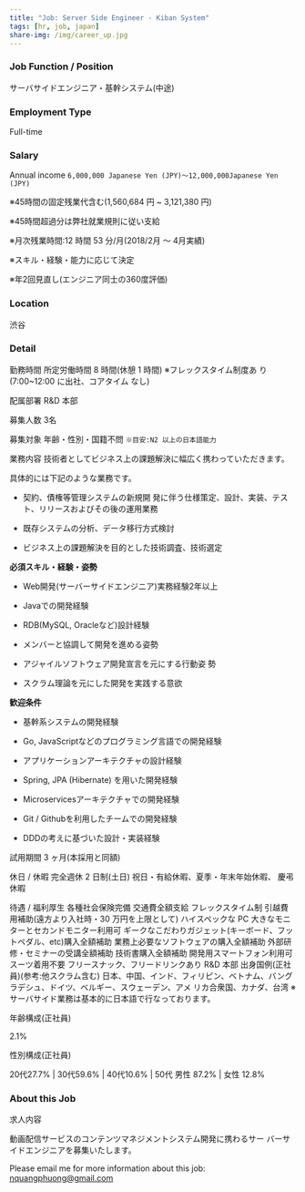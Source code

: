 ```yaml
---
title: "Job: Server Side Engineer - Kiban System"
tags: [hr, job, japan]
share-img: /img/career_up.jpg
---
```


### Job Function / Position

サーバサイドエンジニア・基幹システム(中途)

### Employment Type

Full-time

### Salary

Annual income `6,000,000 Japanese Yen (JPY)〜12,000,000Japanese Yen (JPY)`

※45時間の固定残業代含む(1,560,684 円 ~ 3,121,380 円)

※45時間超過分は弊社就業規則に従い支給

※月次残業時間:12 時間 53 分/月(2018/2月 〜 4月実績)

※スキル・経験・能力に応じて決定

※年2回見直し(エンジニア同士の360度評価)

### Location

渋谷

### Detail

勤務時間    所定労働時間 8 時間(休憩 1 時間) ※フレックスタイム制度あ り(7:00~12:00 に出社、コアタイム なし)

配属部署    R&D 本部

募集人数    3名

募集対象    年齢・性別・国籍不問 `※目安:N2 以上の日本語能力`

業務内容    技術者としてビジネス上の課題解決に幅広く携わっていただきます。

具体的には下記のような業務です。

- 契約、債権等管理システムの新規開 発に伴う仕様策定、設計、実装、テスト、リリースおよびその後の運用業務

- 既存システムの分析、データ移行方式検討

- ビジネス上の課題解決を目的とした技術調査、技術選定

**必須スキル・経験・姿勢**

- Web開発(サーバーサイドエンジニア)実務経験2年以上

- Javaでの開発経験

- RDB(MySQL, Oracleなど)設計経験

- メンバーと協調して開発を進める姿勢

- アジャイルソフトウェア開発宣言を元にする行動姿 勢

- スクラム理論を元にした開発を実践する意欲

**歓迎条件**

- 基幹系システムの開発経験

- Go, JavaScriptなどのプログラミング言語での開発経験

- アプリケーションアーキテクチャの設計経験

- Spring, JPA (Hibernate) を用いた開発経験

- Microservicesアーキテクチャでの開発経験

- Git / Githubを利用したチームでの開発経験

- DDDの考えに基づいた設計・実装経験

試用期間 3 ヶ月(本採用と同額)

休日 / 休暇 完全週休 2 日制(土日) 祝日・有給休暇、夏季・年末年始休暇、 慶弔休暇

待遇 / 福利厚生 各種社会保険完備 交通費全額支給 フレックスタイム制 引越費 用補助(遠方より入社時・30 万円を上限として) ハイスペックな PC 大きなモニ ターとセカンドモニター利用可 ギークなこだわりガジェット(キーボード、フットペダル、etc)購入全額補助 業務上必要なソフトウェアの購入全額補助 外部研 修・セミナーの受講全額補助 技術書購入全額補助 開発用スマートフォン利用可スーツ着用不要 フリースナック、フリードリンクあり
R&D 本部 出身国例(正社員)(参考:他スクラム含む) 日本、中国、インド、フィリピン、ベトナム、バングラデシュ、ドイツ、ベルギー、スウェーデン、アメ リカ合衆国、カナダ、台湾 ※サーバサイド業務は基本的に日本語で行なっております。

年齢構成(正社員)

2.1%

性別構成(正社員)

20代27.7% | 30代59.6% | 40代10.6% | 50代 男性 87.2% | 女性 12.8%

### About this Job

求人内容

動画配信サービスのコンテンツマネジメントシステム開発に携わるサー バーサイドエンジニアを募集いたします。

Please email me for more information about this job: nquangphuong@gmail.com

<script async src="//pagead2.googlesyndication.com/pagead/js/adsbygoogle.js"></script>
<ins class="adsbygoogle"
     style="display:block; text-align:center;"
     data-ad-layout="in-article"
     data-ad-format="fluid"
     data-ad-client="ca-pub-2750437710821247"
     data-ad-slot="8905029259"></ins>
<script>
     (adsbygoogle = window.adsbygoogle || []).push({});
</script>